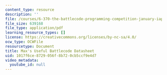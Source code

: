 ```yaml
---
content_type: resource
description: ''
file: /courses/6-370-the-battlecode-programming-competition-january-iap-2013/1017f6ce8729056f8b720cb5ccf9e4d7_MIT6_370IAP13_Btlecde_Dsht.pdf
file_size: 639168
file_type: application/pdf
learning_resource_types: []
license: https://creativecommons.org/licenses/by-nc-sa/4.0/
ocw_type: OCWFile
resourcetype: Document
title: Max's Useful Battlecode Datasheet
uid: 1017f6ce-8729-056f-8b72-0cb5ccf9e4d7
video_metadata:
  youtube_id: null
---
```

